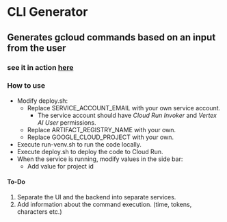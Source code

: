 # CLI Generator

## Generates gcloud commands based on an input from the user 

### see it in action [here](https://cligenerator.cloud/)

### How to use
* Modify deploy.sh:
    * Replace SERVICE_ACCOUNT_EMAIL with your own service account. 
      * The service account should have _Cloud Run Invoker_ and _Vertex AI User_ permissions.
    * Replace ARTIFACT_REGISTRY_NAME with your own.
    * Replace GOOGLE_CLOUD_PROJECT with your own.
* Execute run-venv.sh to run the code locally.
* Execute deploy.sh to deploy the code to Cloud Run.
* When the service is running, modify values in the side bar:
    * Add value for project id

#### To-Do
1. Separate the UI and the backend into separate services. 
2. Add information about the command execution. (time, tokens, characters etc.)
